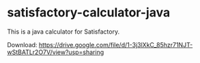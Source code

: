 # satisfactory-calculator-java

This is a java calculator for Satisfactory.

Download: https://drive.google.com/file/d/1-3j3lXkC_85hzr71NJT-wStBATLr2O7V/view?usp=sharing
